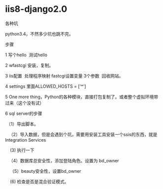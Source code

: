 # iis8-django2.0
各种坑

python3.4，不然多少坑也跳不完。

步骤

1 写个hello  测试hello

2 wfastcgi 安装，复制。

3 iis配置  处理程序映射  fastcgi设置变量 3个参数  回收网站。

4 settings 里面ALLOWED_HOSTS = ['*']

5 One more thing，Python的各种模块，直接打包复制了。或者整个虚拟环境带过来（这个没有试）

6 sql server的步骤

    （1）导出脚本。
  
    （2）导入数据，但是会遇到个坑，需要用安装工具安装一个ssis的东西，就是Integration Services
    
     (3) 执行一下
     
    （4）数据库总安全性，添加登陆角色。设置为 bd_owner 
    
     （5）beauty安全性，设置bd_owner
     
     (6) 检查是否是混合验证模式。
